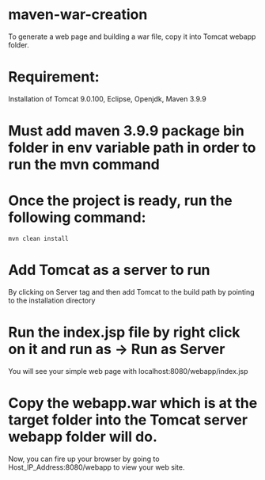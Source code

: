 # maven-war-creation
To generate a web page and building a war file, copy it into Tomcat webapp folder.
# Requirement:
Installation of Tomcat 9.0.100, Eclipse, Openjdk, Maven 3.9.9
# Must add maven 3.9.9 package bin folder in env variable path in order to run the mvn command
# Once the project is ready, run the following command:
```
mvn clean install
```
# Add Tomcat as a server to run
By clicking on Server tag and then add Tomcat to the build path by pointing to the installation directory
# Run the index.jsp file by right click on it and run as -> Run as Server
You will see your simple web page with localhost:8080/webapp/index.jsp
# Copy the webapp.war which is at the target folder into the Tomcat server webapp folder will do. 
Now, you can fire up your browser by going to Host_IP_Address:8080/webapp to view your web site.



